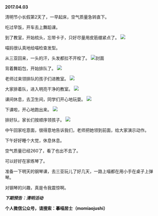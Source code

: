 
          
**2017.04.03**

清明节小长假第2天了，一早起床，空气质量急转直下。

吃过早饭，开车去上舞蹈课。

到了教室，开始梳头，忘带卡子，只好尽量用皮筋绷紧点了。
![](http://wx3.sinaimg.cn/large/627d9660ly1fe9i1uvobsj20yg0mzdjq.jpg)


喵妈很认真地给喵检查发型。

从三亚回来，一头的汗，头发都拉不开栓了。
![](http://wx3.sinaimg.cn/large/627d9660ly1fe9i1vgkj2j20yg0mztc8.jpg)封面


背着舞蹈包，开始排队了。
![](http://wx3.sinaimg.cn/large/627d9660ly1fe9i1ujpa5j20yg0mz0ww.jpg)


老师过来领排队的孩子们进教室。
![](http://wx3.sinaimg.cn/large/627d9660ly1fe9i1v4z48j20yg0mzq5n.jpg)


大家排着队，进入明亮干净的教室。
![](http://wx3.sinaimg.cn/large/627d9660ly1fe9i1va64pj20yg0mzjuq.jpg)


课间休息，去卫生间，同学们开心地玩耍。
![](http://wx3.sinaimg.cn/large/627d9660ly1fe9i1u6qcmj20yg0mz0wq.jpg)


下课啦，开心地跑出来。
![](http://wx3.sinaimg.cn/large/627d9660ly1fe9i1vn49vj20yg0mztcu.jpg)


排好队，家长们按顺序领孩子。
![](http://wx3.sinaimg.cn/large/627d9660ly1fe9i1ubyzkj20yg0mzdkj.jpg)


中午回家吃意面，很得意地告诉我们，老师把她领到前面，给大家演示动作。

下午好好睡个大觉，休息休息。

空气质量已经260了，看了也出不去了。

可以好好在家练琴了。

准备一下明天的钢琴课，去三亚玩儿了好几天，一路上喵都在用小手在桌子上弹琴。

对钢琴的兴趣，真是令我震惊啊。


***下期预告：清明活动***


**个人微信公众号，请搜索：摹喵居士（momiaojushi）**

        